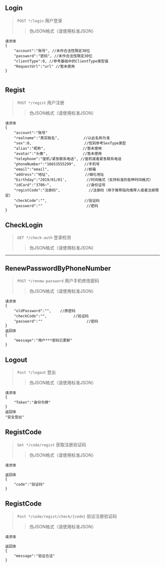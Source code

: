 ## Login
>  `POST */login` 用户登录
>> 伪JSON格式（请使用标准JSON）
``` 
请求体
{
    "account":"账号", //未作合法性限定30位
    "password":"密码", //未作合法性限定30位
    "clientType":0, //参考基础中的ClientType类型值
    "RequestUrl":"url" //暂未使用
}


```

## Regist
>  `POST */regist` 用户注册
>> 伪JSON格式（请使用标准JSON）
``` 
请求体
{
    "account":"账号"
    "realname":"真实姓名",           //以此名称为准
    "sex":0,                        //性别参考SexType类型
    "alias":"昵称",                 //暂未使用
    "avatar":"头像",                //暂未使用
    "telephone":"座机/紧急联系电话", //座机或者紧急联系电话
    "phoneNumber":"16653555299",    //手机号
    "email":"email",                //邮箱
    "address":"地址",                //细化地址
    "birthday":"2019/01/01',         //时间格式（支持标准的各种时间格式）
    "idCard":"3706~",                //身份证号
    "registCode":"注册码",             //注册码（用于推荐指向推荐人或者注册限定）
    "checkCode":"",                 //验证码
    "password":""                    //密码
}
```

## CheckLogin
>  `GET */check-auth` 登录检测
>> 伪JSON格式（请使用标准JSON）
----

## RenewPasswordByPhoneNumber
>  `POST */renew-password` 用户手机修改密码
>> 伪JSON格式（请使用标准JSON）
``` 
请求体
{
    "oldPassword":"",    //原密码
    "checkCode":"",            //验证码
    "password":""                    //密码
}
返回体
{
    "message":"用户***密码已更新"
}
```
## Logout
>  `Post */logout` 登出
>> 伪JSON格式（请使用标准JSON）
``` 
请求体
{
    "Token":"身份令牌"
}
返回体
"安全登出"
```

## RegistCode
>  `Get */code/regist` 获取注册验证码
>> 伪JSON格式（请使用标准JSON）
``` 
请求体

返回体
{
    "code":"验证码"
}
```
## RegistCode
>  `Post */code/regist/check/{code}` 验证注册验证码
>> 伪JSON格式（请使用标准JSON）
``` 
请求体

返回体
{
    "message":"验证合法"
}
```